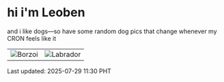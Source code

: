 # hi i'm Leoben

and i like dogs—so have some random dog pics that change whenever my CRON feels like it

|  |  |
|--------|----------|
| ![Borzoi](https://random-dog-vercel.vercel.app/api/random-borzoi?v=1753759853) | ![Labrador](https://random-dog-vercel.vercel.app/api/random-labrador?v=1753759853) |

Last updated: 2025-07-29 11:30 PHT
